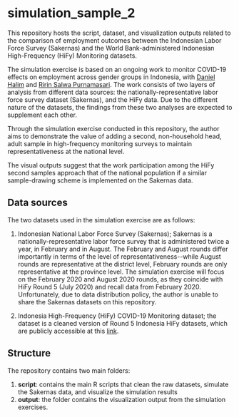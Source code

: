 # simulation_sample_2
This repository hosts the script, dataset, and visualization outputs related to the comparison of employment outcomes between the Indonesian Labor Force Survey (Sakernas) and 
the World Bank-administered Indonesian High-Frequency (HiFy) Monitoring datasets. 

The simulation exercise is based on an ongoing work to monitor COVID-19 effects on employment across gender groups in Indonesia, 
with [Daniel Halim](https://www.danielhalim.com/) and [Ririn Salwa Purnamasari](https://www.worldbank.org/en/about/people/r/ririn-salwa-purnamasari). 
The work consists of two layers of analysis from different data sources: the nationally-representative labor force survey dataset (Sakernas), and 
the HiFy data. Due to the different nature of the datasets, the findings from these two analyses are expected to supplement each other. 

Through the simulation exercise conducted in this repository, the author aims to demonstrate the value of adding a second, non-household head, adult sample 
in high-frequency monitoring surveys to maintain representativeness at the national level. 

The visual outputs suggest that the work participation among the HiFy second samples approach that of the national population if a similar sample-drawing scheme 
is implemented on the Sakernas data.

## Data sources
The two datasets used in the simulation exercise are as follows:
1. Indonesian National Labor Force Survey (Sakernas); Sakernas is a nationally-representative labor force survey that is administered twice a year, in February and in August. 
The February and August rounds differ importantly in terms of the level of representativeness--while August rounds are representative at the district level, February 
rounds are only representative at the province level. The simulation exercise will focus on the February 2020 and August 2020 rounds, as they coincide with 
HiFy Round 5 (July 2020) and recall data from February 2020. Unfortunately, due to data distribution policy, the author is unable to share the Sakernas datasets on this repository.

2. Indonesia High-Frequency (HiFy) COVID-19 Monitoring dataset; the dataset is a cleaned version of Round 5 Indonesia HiFy datasets, which are publicly accessible 
at this [link](https://microdata.worldbank.org/index.php/catalog/3938).


## Structure
The repository contains two main folders:

1. **script**: contains the main R scripts that clean the raw datasets, simulate the Sakernas data, and visualize the simulation results
2. **output**: the folder contains the visualization output from the simulation exercises.
